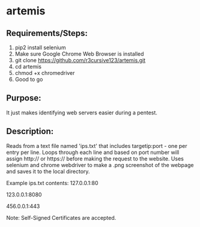 # artemis

## Requirements/Steps:
1. pip2 install selenium
2. Make sure Google Chrome Web Browser is installed
3. git clone https://github.com/r3cursive123/artemis.git
4. cd artemis
5. chmod +x chromedriver
6. Good to go


## Purpose: 
It just makes identifying web servers easier during a pentest.

## Description:
Reads from a text file named 'ips.txt' that includes targetip:port - one per entry per line. Loops through each line and based on port number will assign http:// or https:// before making the request to the website. Uses selenium and chrome webdriver to make a .png screenshot of the webpage and saves it to the local directory. 

Example ips.txt contents:
127.0.0.1:80

123.0.0.1:8080

456.0.0.1:443

Note: Self-Signed Certificates are accepted.
